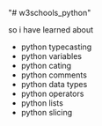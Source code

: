 "# w3schools_python" 


so i have learned about 
* python typecasting 
* python variables 
* python cating
* python comments
* python data types 
* python operators 
* python lists 
* python slicing 
